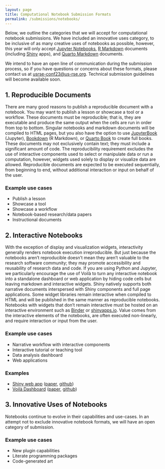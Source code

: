 ```yaml
---
layout: page
title: Computational Notebook Submission Formats
permalink: /submissions/notebooks/
---
```


Below, we outline the categories that we will accept for computational notebook submissions.
We have included an innovative uses category, to be inclusive of as many creative uses of notebooks as possible, however, this year will only accept [Jupyter Notebooks](https://jupyter.org/), [R Markdown](https://rmarkdown.rstudio.com/) documents (including [Shiny](https://shiny.rstudio.com/) apps), and [Quarto Markdown](https://quarto.org/docs/authoring/markdown-basics.html) documents.

We intend to have an open line of communication during the submission process, so if you have questions or concerns about these formats, please contact us at [usrse-conf23@us-rse.org](mailto:usrse-conf23@us-rse.org).
Technical submission guidelines will become available soon.

## 1. Reproducible Documents

There are many good reasons to publish a reproducible document with a notebook. You may want to publish a lesson or showcase a tool or a workflow.
These documents must be reproducible; that is, they are executable and produce the same output when the cells are run in order from top to bottom.
Singular notebooks and markdown documents will be compiled to HTML pages, but you also have the option to use [JupyterBook](https://jupyterbook.org) (Jupyter),  [Bookdown](https://bookdown.org/home/) (R Markdown), or [Quarto Book](https://quarto.org/docs/books/) to create full books.
These documents may not exclusively contain text; they must include a significant amount of code.
The reproducibility requirement excludes the use of interactive components used to select or manipulate data or run a computation, however, widgets used solely to display or visualize data are allowed.
Reproducible documents are expected to be executed sequentially, from beginning to end, without additional interaction or input on behalf of the user.

### Example use cases

- Publish a lesson
- Showcase a tool
- Showcase a workflow
- Notebook-based research/data papers
- Instructional documents

## 2. Interactive Notebooks

With the exception of display and visualization widgets, interactivity generally renders notebook execution irreproducible.
But just because the notebooks aren’t reproducible doesn’t mean they aren’t valuable to the research software community; they may promote accessibility and reusability of research data and code.
If you are using Python and Jupyter, we particularly encourage the use of Voilà to turn any interactive notebook into a standalone dashboard or web application by hiding code cells but leaving markdown and interactive widgets.
Shiny natively supports both narrative documents interspersed with Shiny components and full page applications.
Some widget libraries remain interactive when compiled to HTML and will be published in the same manner as reproducible notebooks.
Notebooks with widgets that don’t remain interactive must be hosted on an interactive environment such as [Binder](https://mybinder.org/) or [shinyapps.io](https://www.shinyapps.io/).
Value comes from the interactive elements of the notebooks, are often executed non-linearly, and require interaction or input from the user.

### Example use cases

- Narrative workflow with interactive components
- Interactive tutorial or teaching tool
- Data analysis dashboard
- Web applications

### Examples

- [Shiny web app](http://www.graphbio1.com/en/) ([paper](https://doi.org/10.3389/fgene.2022.957317), [github](https://github.com/databio2022/GraphBio))
- [Voilà Dashboard](https://mybinder.org/v2/gh/zolabar/iexfinder/main?urlpath=voila%2Frender%2F/iexfinder_voila.ipynb) ([paper](https://doi.org/10.5281/zenodo.5707405), [github](https://github.com/zolabar/IexFinder))

## 3. Innovative Uses of Notebooks

Notebooks continue to evolve in their capabilities and use-cases.
In an attempt not to exclude innovative notebook formats, we will have an open category of submission.

### Example use cases

- New plugin capabilities
- Literate programming packages
- Code-generated art
